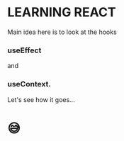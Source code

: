 # LEARNING REACT

Main idea here is to look at the hooks
### useEffect
and
### useContext.



Let's see how it goes...
# 😅